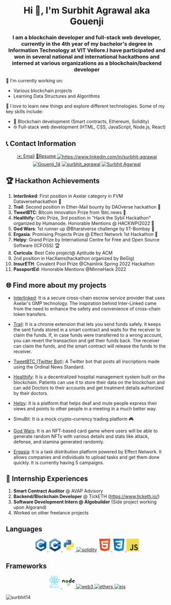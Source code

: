 <h1 align="center">Hi 👋, I'm Surbhit Agrawal aka Gouenji </h1>
<h3 align="center">I am a blockchain developer and full-stack web developer, currently in the 4th year of my bachelor's degree in Information Technology at VIT Vellore.I have participated and won in several national and international hackathons and interned at various organizations as a blockchain/backend developer </h3>

🔭 I'm currently working on:
- Various blockchain projects
- Learning Data Structures and Algorithms 
  
🌱 I love to learn new things and explore different technologies. Some of my key skills include:
- 🧱 Blockchain development (Smart contracts, Ethereum, Solidity)
- 🌐 Full-stack web development (HTML, CSS, JavaScript, Node.js, React)

## 📞 Contact Information
<p align="center">
<a href="mailto:surbhitagrawal716@gmail.com" target="blank">✉️ Email</a>
<a href="https://drive.google.com/file/d/1dpH2eOin9JDo6n4azXXwVQVhMFWq5MkR/view?usp=sharing" target="_blank">📄Resume </a>
<a href="https://www.linkedin.com/in/surbhit-agrawal/" target="blank"><img align="center" src="https://raw.githubusercontent.com/rahuldkjain/github-profile-readme-generator/master/src/images/icons/Social/linked-in-alt.svg" alt="https://www.linkedin.com/in/surbhit-agrawal" height="30" width="40" /></a>
<a href="https://twitter.com/Gouenji_14" target="blank"><img align="center" src="https://raw.githubusercontent.com/rahuldkjain/github-profile-readme-generator/master/src/images/icons/Social/twitter.svg" alt="Gouenji_14" height="30" width="40" /></a>
<a href="https://instagram.com/surbhit_agrawal" target="blank"><img align="center" src="https://raw.githubusercontent.com/rahuldkjain/github-profile-readme-generator/master/src/images/icons/Social/instagram.svg" alt="surbhit_agrawal" height="30" width="40" /></a>
<a href="https://www.youtube.com/channel/UChNCXQrrSkj0PkH49QltC3g" target="blank"><img align="center" src="https://raw.githubusercontent.com/rahuldkjain/github-profile-readme-generator/master/src/images/icons/Social/youtube.svg" alt="Surbhit Agarwal" height="30" width="40" /></a>
</p>

## 🏆 Hackathon Achievements
1. **Interlinked**: First position in Axelar category in FVM Dataversehackathon 🥇 <br/>
2. **Trail**: Second position in Ether-Mail bounty by DAOverse hackathon 🥈 <br/>
3. **TweetBTC**: Bitcoin Innovation Prize from 1btc.news 🥇<br/>
4. **Healthify**: Celo Prize, 3rd position in "Hack the Sybil Hackathon" organized by Humanode. Honorable Mentions @ HACKWPI2022 🥉<br/>
5. **God Wars**: 1st runner up @Bharatverse challenge by IIT-Bombay 🥈<br/>
6. **Ergasia**: Promising Projects Prize @ Effect Network 1st Hackathon 🏅<br/>
7. **Helpy**: Grand Prize by International Centre for Free and Open Source Software (ICFOSS) 🏆<br/>
8. **Curicula**: Best Celo project@ Aptitude by ACM<br/>
9. 2nd position in HacXams(hackathon organized by BeGig)<br/>
10. **InsurETH**: Covalent Pool Prize @Chainlink Spring 2022 Hackathon<br/>
11. **PassportEd**: Honorable Mentions @MinneHack 2022<br/>

## 🌐 Find more about my projects
- [Interlinked](https://devpost.com/software/inter-linked): It is a secure cross-chain escrow service provider that uses Axelar's GMP technology. The inspiration behind Inter-Linked came from the need to enhance the safety and convenience of cross-chain token transfers.

- [Trail](https://devpost.com/software/trail): It is a chrome extension that lets you send funds safely. It keeps the sent funds stored in a smart contract and waits for the receiver to claim the funds. If, in case funds were transferred to a wrong account, you can revert the transaction and get their funds back. The receiver can claim the funds, and the smart contract will release the funds to the receiver.

- [TweetBTC (Twitter Bot)](https://devpost.com/software/tweetbtc): A Twitter bot that posts all inscriptions made using the Ordinal News Standard.

- [Healthify](https://devpost.com/software/healthify-qnh659): It is a decentralized hospital management system built on the blockchain. Patients can use it to store their data on the blockchain and can add Doctors to their accounts and get treatment details authorized by their doctors.

- [Helpy](https://devfolio.co/projects/helpy-2e2e): It is a platform that helps deaf and mute people express their views and points to other people in a meeting in a much better way.

- SimuBit: It is a mock crypto-currency trading platform 🎮

- [God Wars](https://devpost.com/software/god-wars): It is an NFT-based card game where users will be able to generate random NFTs with various details and stats like attack, defense, and stamina generated randomly.

- [Ergasia](https://devpost.com/software/ergasia): It is a task distribution platform powered by Effect Network. It allows companies and individuals to upload tasks and get them done quickly. It is currently having 5 campaigns.


## 💼 Internship Experiences
1. **Smart Contract Auditor** @ AVAP Advisory <br/>
2. **Backend/Blockchain Developer** @ TickETH (https://www.ticketh.io/) <br/>
3. **Software Development Intern @ Algobuilder** (Side project working upon Algorand) <br/>
4. Worked on other freelance projects <br/>

## Languages
<p align="center">
<!-- C -->
<a href="https://www.cprogramming.com/" target="_blank" rel="noreferrer"> <img src="https://raw.githubusercontent.com/devicons/devicon/master/icons/c/c-original.svg" alt="c" width="40" height="40"/> </a>
<!-- C++ -->
<a href="https://www.cplusplus.com/" target="_blank" rel="noreferrer"> <img src="https://raw.githubusercontent.com/devicons/devicon/master/icons/cplusplus/cplusplus-original.svg" alt="c++" width="40" height="40"/> </a>
<!-- Python -->
<a href="https://www.python.org" target="_blank" rel="noreferrer"> <img src="https://raw.githubusercontent.com/devicons/devicon/master/icons/python/python-original.svg" alt="python" width="40" height="40"/> </a>
<!-- Solidity -->
<a href="https://docs.soliditylang.org/en/v0.8.15/" target="_blank" rel="noreferrer"> <img src="https://upload.wikimedia.org/wikipedia/commons/thumb/9/98/Solidity_logo.svg/1200px-Solidity_logo.svg.png" alt="solidity" width="30" height="40"/></a>
<!-- HTML -->
<a href="https://developer.mozilla.org/en-US/docs/Web/HTML" target="_blank" rel="noreferrer"> <img src="https://raw.githubusercontent.com/devicons/devicon/master/icons/html5/html5-original.svg" alt="html" width="40" height="40"/> </a>
<!-- CSS -->
<a href="https://www.w3schools.com/css/" target="_blank" rel="noreferrer"> <img src="https://raw.githubusercontent.com/devicons/devicon/master/icons/css3/css3-original.svg" alt="css" width="40" height="40"/> </a>
<!-- JavaScript -->
<a href="https://developer.mozilla.org/en-US/docs/Web/JavaScript" target="_blank" rel="noreferrer"> <img src="https://raw.githubusercontent.com/devicons/devicon/master/icons/javascript/javascript-original.svg" alt="javascript" width="40" height="40"/> </a>
</p>

## Frameworks
<p align="center">
<a href="https://reactjs.org/" target="_blank" rel="noreferrer"> <img src="https://raw.githubusercontent.com/devicons/devicon/master/icons/react/react-original-wordmark.svg" alt="react" width="40" height="40"/> </a>
<a href="https://nodejs.org" target="_blank" rel="noreferrer"> <img src="https://raw.githubusercontent.com/devicons/devicon/master/icons/nodejs/nodejs-original-wordmark.svg" alt="nodejs" width="40" height="40"/> </a>
<a href="https://web3js.readthedocs.io/" target="_blank" rel="noreferrer"> <img src="https://www.vectorlogo.zone/logos/ethereum/ethereum-icon.svg" alt="web3" width="40" height="40"/> </a>
<a href="https://docs.ethers.io/v5/" target="_blank" rel="noreferrer"> <img src="https://docs.moonbeam.network/images/index-pages/builders/build/eth-api/libraries/ethersjs.png" alt="ethers" width="40" height="40"/> </a>
<a href="https://ejs.co/" target="_blank" rel="noreferrer"> <img src="https://www.vectorlogo.zone/logos/ejs/ejs-icon.svg" alt="ejs" width="40" height="40"/> </a>
</p>

<p><img align="center" src="https://github-readme-stats.vercel.app/api/top-langs?username=surbhit14&show_icons=true&locale=en&layout=compact" alt="surbhit14" /></p>
